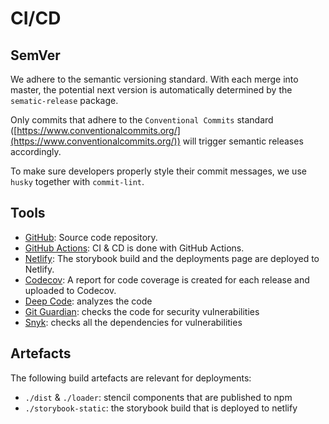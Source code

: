 # CI/CD

## SemVer

We adhere to the semantic versioning standard. With each merge into master, the potential next version is automatically determined by the `sematic-release` package.

Only commits that adhere to the `Conventional Commits` standard ([https://www.conventionalcommits.org/](https://www.conventionalcommits.org/)) will trigger semantic releases accordingly.

To make sure developers properly style their commit messages, we use `husky` together with `commit-lint`.

## Tools

- [GitHub](https://github.com/lyne-design-system/lyne-components): Source code repository.
- [GitHub Actions](https://github.com/lyne-design-system/lyne-components/actions): CI & CD is done with GitHub Actions.
- [Netlify](https://app.netlify.com/): The storybook build and the deployments page are deployed to Netlify.
- [Codecov](https://codecov.io/bash): A report for code coverage is created for each release and uploaded to Codecov.
- [Deep Code](https://www.deepcode.ai/): analyzes the code
- [Git Guardian](https://gitguardian.com/): checks the code for security vulnerabilities
- [Snyk](https://snyk.io/): checks all the dependencies for vulnerabilities

## Artefacts

The following build artefacts are relevant for deployments:

- `./dist` & `./loader`: stencil components that are published to npm
- `./storybook-static`: the storybook build that is deployed to netlify
